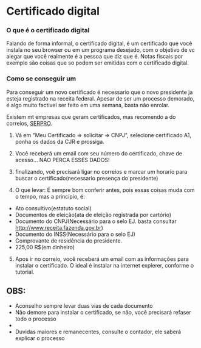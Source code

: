 # Certificado digital

### O que é o certificado digital
Falando de forma informal, o certificado digital, é um certificado que você instala no seu browser ou em um programa desejado, com o objetivo de vc alegar que você realmente é a pessoa que diz que é. Notas fiscais por exemplo são coisas que so podem ser emitidas com o certificado digital.

### Como se conseguir um
Para conseguir um novo certificado é necessario que o novo presidente ja esteja registrado na receita federal. Apesar de ser um processo demorado, é algo muito factivel ser feito em uma semana, basta não enrolar.

Existem mt empresas que geram certificados, mas recomendo a do correios, [SERPRO](https://certificados.serpro.gov.br/arcorreiosrfb/).

1) Vá em "Meu Certificado => solicitar => CNPJ", selecione certificado A1, ponha os dados da CJR e prossiga.

2) Você receberá um email com seu número do certificado, chave de acesso... NÃO PERCA ESSES DADOS!

3) finalizando, voê precisará ligar no correios e marcar um horario para buscar o certificado(necessario presença do presidente)

4) O que levar:
É sempre bom conferir antes, pois essas coisas muda com o tempo, mas a princípio, é:
- Ato consultivo(estatuto social)
- Documentos de eleição(ata de eleição registrada por cartório)
- Documento do CNPJ(Necessário para o selo EJ. basta consultar http://www.receita.fazenda.gov.br)
- Documento do INSS(Necessário para o selo EJ)
- Comprovante de residência do presidente.
- 225,00 R$(em dinheiro)

5) Apos ir no correio, você receberá um email com as informações para instalar o certificado. O ideal é instalar na internet explerer, conforme o tutorial.

## OBS:
- Aconselho sempre levar duas vias de cada documento
- Não demore para instalar o certificado, se não, você precisará refaser todo o processo
-
- Duvidas maiores e remanecentes, consulte o contador, ele saberá explicar o processo

